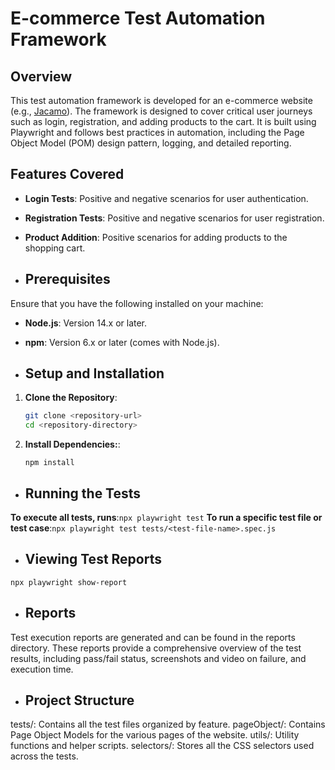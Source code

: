 # E-commerce Test Automation Framework

## Overview

This test automation framework is developed for an e-commerce website (e.g., [Jacamo](https://www.jacamo.co.uk/)). The framework is designed to cover critical user journeys such as login, registration, and adding products to the cart. It is built using Playwright and follows best practices in automation, including the Page Object Model (POM) design pattern, logging, and detailed reporting.

## Features Covered

- **Login Tests**: Positive and negative scenarios for user authentication.
- **Registration Tests**: Positive and negative scenarios for user registration.
- **Product Addition**: Positive scenarios for adding products to the shopping cart.

- ## Prerequisites

Ensure that you have the following installed on your machine:

- **Node.js**: Version 14.x or later.
- **npm**: Version 6.x or later (comes with Node.js).

- ## Setup and Installation

1. **Clone the Repository**:

   ```bash
   git clone <repository-url>
   cd <repository-directory>
   ```
2. **Install Dependencies:**:

   `npm install`

- ## Running the Tests

**To execute all tests, runs**:`npx playwright test`
**To run a specific test file or test case**:`npx playwright test tests/<test-file-name>.spec.js`

- ## Viewing Test Reports
  
`npx playwright show-report`

- ## Reports
  
Test execution reports are generated and can be found in the reports directory. These reports provide a comprehensive overview of the test results, including pass/fail status, screenshots and video on failure, and execution time.

- ## Project Structure
  
tests/: Contains all the test files organized by feature.
pageObject/: Contains Page Object Models for the various pages of the website.
utils/: Utility functions and helper scripts.
selectors/: Stores all the CSS selectors used across the tests.


